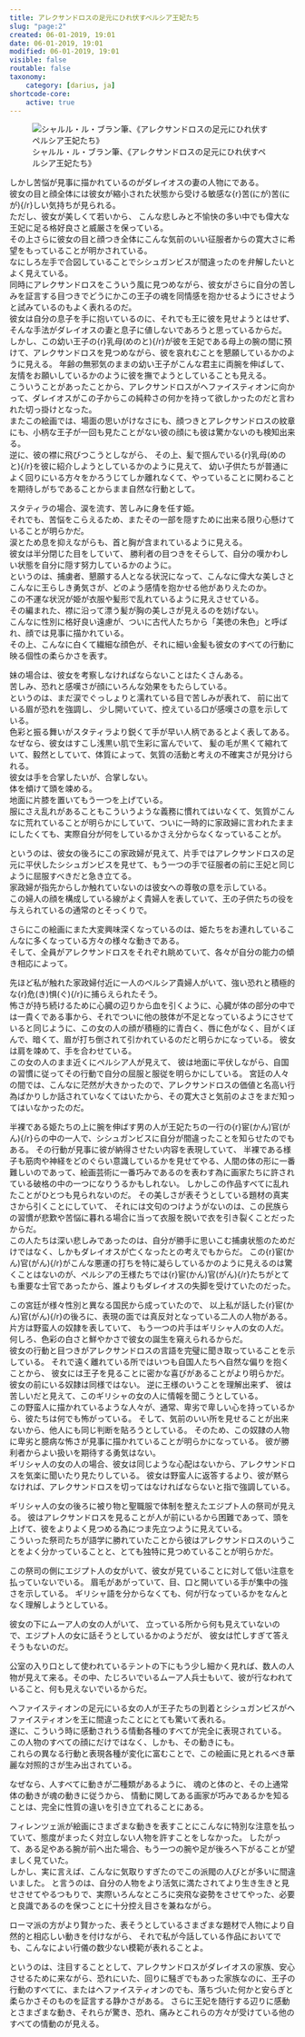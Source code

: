 ```yaml
---
title: アレクサンドロスの足元にひれ伏すペルシア王妃たち
slug: "page:2"
created: 06-01-2019, 19:01
date: 06-01-2019, 19:01
modified: 06-01-2019, 19:01
visible: false
routable: false
taxonomy:
    category: [darius, ja]
shortcode-core:
    active: true
---
```

<figure><picture>
<source
sizes="(max-width: 767px) 98vw, (min-width: 959px) 50vw, 86vw"
srcset="
/user/sites/docs/pages/01.home/02.versailles/01.palais/02.darius/01.felibien/darius-280.webp 280w,
/user/sites/docs/pages/01.home/02.versailles/01.palais/02.darius/01.felibien/darius-380.webp 380w,
/user/sites/docs/pages/01.home/02.versailles/01.palais/02.darius/01.felibien/darius-480.webp 480w,
/user/sites/docs/pages/01.home/02.versailles/01.palais/02.darius/01.felibien/darius-640.webp 640w,
/user/sites/docs/pages/01.home/02.versailles/01.palais/02.darius/01.felibien/darius-840.webp 840w,
/user/sites/docs/pages/01.home/02.versailles/01.palais/02.darius/01.felibien/darius-1280.webp 1280w,
/user/sites/docs/pages/01.home/02.versailles/01.palais/02.darius/01.felibien/darius-1600.webp 1600w,
/user/sites/docs/pages/01.home/02.versailles/01.palais/02.darius/01.felibien/darius-1920.webp 1920w"
type="image/webp" />
<img
src="/user/sites/docs/pages/01.home/02.versailles/01.palais/02.darius/01.felibien/darius-840.jpg" title="シャルル・ル・ブラン筆、《アレクサンドロスの足元にひれ伏すペルシア王妃たち》" alt="シャルル・ル・ブラン筆、《アレクサンドロスの足元にひれ伏すペルシア王妃たち》" class="class-80-img"
sizes="(max-width: 767px) 98vw, (min-width: 959px) 50vw, 86vw"
srcset="
/user/sites/docs/pages/01.home/02.versailles/01.palais/02.darius/01.felibien/darius-280.jpg 280w,
/user/sites/docs/pages/01.home/02.versailles/01.palais/02.darius/01.felibien/darius-380.jpg 380w,
/user/sites/docs/pages/01.home/02.versailles/01.palais/02.darius/01.felibien/darius-480.jpg 480w,
/user/sites/docs/pages/01.home/02.versailles/01.palais/02.darius/01.felibien/darius-640.jpg 640w,
/user/sites/docs/pages/01.home/02.versailles/01.palais/02.darius/01.felibien/darius-840.jpg 840w,
/user/sites/docs/pages/01.home/02.versailles/01.palais/02.darius/01.felibien/darius-1280.jpg 1280w,
/user/sites/docs/pages/01.home/02.versailles/01.palais/02.darius/01.felibien/darius-1600.jpg 1600w,
/user/sites/docs/pages/01.home/02.versailles/01.palais/02.darius/01.felibien/darius-1920.jpg 1920w" id="zephyr_et_flore">
</picture><figcaption>シャルル・ル・ブラン筆、《アレクサンドロスの足元にひれ伏すペルシア王妃たち》</figcaption></figure>

しかし苦悩が見事に描かれているのがダレイオスの妻の人物にである。  
彼女の目と顔全体には彼女が縮小された状態から受ける敏感な{r}苦(にが)苦(にが){/r}しい気持ちが見られる。  
ただし、彼女が美しくて若いから、
こんな悲しみと不愉快の多い中でも偉大な王妃に足る格好良さと威厳さを保っている。  
その上さらに彼女の目と顔つき全体にこんな気前のいい征服者からの寛大さに希望をもっていることが明かされている。  
なにしろ左手で合図していることでシシュガンビスが間違ったのを弁解したいとよく見えている。  
同時にアレクサンドロスをこういう風に見つめながら、彼女がさらに自分の苦しみを証言する目つきでどうにかこの王子の魂を同情感を抱かせるようにさせようと試みているのもよく表れるのだ。  
彼女は自分の息子を手に抱いているのに、それでも王に彼を見せようとはせず、そんな手法がダレイオスの妻と息子に値しないであろうと思っているからだ。  
しかし、この幼い王子の{r}乳母(めのと){/r}が彼を王妃である母上の腕の間に預けて、アレクサンドロスを見つめながら、彼を哀れむことを懇願しているかのように見える。
年齢の無邪気のままの幼い王子がこんな君主に両腕を伸ばして、友情をお願いしているかのように彼を撫でようとしていることも見える。  
こういうことがあったことから、アレクサンドロスがヘファイスティオンに向かって、ダレイオスがこの子からこの純粋さの何かを持って欲しかったのだと言われた切っ掛けとなった。  
またこの絵画では、場面の思いがけなさにも、顔つきとアレクサンドロスの紋章にも、小柄な王子が一回も見たことがない彼の顔にも彼は驚かないのも検知出来る。  
逆に、彼の襟に飛びつこうとしながら、
その上、髪で掴んでいる{r}乳母(めのと){/r}を彼に紹介しようとしているかのように見えて、
幼い子供たちが普通によく回りにいる方々をかろうじてしか離れなくて、やっていることに関わることを期待しがちであることからまま自然な行動として。

スタティラの場合、涙を流す、苦しみに身を任す姫。  
それでも、苦悩をこらえるため、またその一部を隠すために出来る限り心懸けていることが明らかだ。  
涙とため息を抑えながらも、首と胸が含まれているように見える。  
彼女は半分閉じた目をしていて、
勝利者の目つきをそらして、自分の嘆かわしい状態を自分に隠す努力しているかのように。  
というのは、捕虜者、懇願する人となる状況になって、こんなに偉大な美しさとこんなに王らしき勇気さが、どのよう感情を抱かせる他がありえたのか。  
この不運な状況が姫が衣服や髪形で乱れているように見えさせている。  
その編まれた、襟に沿って漂う髪が胸の美しさが見えるのを妨げない。  
こんなに性別に格好良い遠慮が、ついに古代人たちから「美徳の朱色」と呼ばれ、顔では見事に描かれている。  
その上、こんなに白くて繊細な顔色が、それに細い金髪も彼女のすべての行動に映る個性の柔らかさを表す。

妹の場合は、彼女を考察しなければならないことはたくさんある。  
苦しみ、恐れと感嘆さが顔にいろんな効果をもたらしている。  
というのは、まだ涙でぐっしょりと濡れている目で苦しみが表れて、
前に出ている眉が恐れを強調し、
少し開いていて、控えている口が感嘆さの意を示している。  
色彩と振る舞いがスタティラより鋭くて手が早い人柄であるとよく表してある。  
なぜなら、彼女はすこし浅黒い肌で生彩に富んでいて、
髪の毛が黒くて縮れていて、毅然としていて、体質によって、気質の活動と考えの不確実さが見分けられる。  
彼女は手を合掌したいが、合掌しない。  
体を傾けて頭を竦める。  
地面に片膝を置いてもう一つを上げている。  
服にさえ乱れがあることもこういうような義務に慣れてはいなくて、気質がこんなに荒れていることが明らかにしていて、ついに一時的に家政婦に言われたままにしたくても、実際自分が何をしているかさえ分からなくなっていることが。

というのは、彼女の後ろにこの家政婦が見えて、片手ではアレクサンドロスの足元に平伏したシシュガンビスを見せて、もう一つの手で征服者の前に王妃と同じように屈服すべきだと急き立てる。  
家政婦が指先からしか触れていないのは彼女への尊敬の意を示している。  
この婦人の顔を構成している線がよく貴婦人を表していて、王の子供たちの役を与えられているの通常のとそっくりで。

さらにこの絵画にまた大変興味深くなっているのは、姫たちをお連れしているこんなに多くなっている方々の様々な動きである。  
そして、全員がアレクサンドロスをそれぞれ眺めていて、各々が自分の能力の傾き相応によって。

先ほど私が触れた家政婦付近に一人のペルシア貴婦人がいて、強い恐れと積極的な{r}危(き)惧(ぐ){/r}に捕らえられたそう。  
怖さが持ち続けるために心臓の辺りから血を引くように、心臓が体の部分の中では一貴くである事から、それでついに他の肢体が不足となっているようにさせていると同じように、この女の人の顔が積極的に青白く、唇に色がなく、目がくぼんで、暗くて、眉が打ち倒されて引かれているのだと明らかになっている。
彼女は肩を竦めて、手を合わせている。  
この女の人のまま近くにペルシア人が見えて、
彼は地面に平伏しながら、自国の習慣に従ってその行動で自分の屈服と服従を明らかにしている。
宮廷の人々の間では、こんなに茫然が大きかったので、アレクサンドロスの価値と名高い行為ばかりしか話されていなくてはいたから、その寛大さと気前のよさをまだ知ってはいなかったのだ。

半裸である姫たちの上に腕を伸ばす男の人が王妃たちの一行の{r}宦(かん)官(がん){/r}らの中の一人で、シシュガンビスに自分が間違ったことを知らせたのでもある。
その行動が見事に彼が納得させたい内容を表現していて、
半裸である様子も筋肉や神経をどのぐらい意識しているかを見せてやる、人間の体の形に一番難しいのであって、絵画芸術に一番巧みであるのを表わす為に画家たちに許されている破格の中の一つになりうるかもしれない。
しかしこの作品すべてに乱れたことがひとつも見られないのだ。
その美しさが表そうとしている題材の真実さから引くことにしていて、
それには文句のつけようがないのは、この民族らの習慣が悲歎や苦悩に暮れる場合に当って衣服を脱いで衣を引き裂くことだったからだ。  
この人たちは深い悲しみであったのは、自分が勝手に思いこむ捕虜状態のためだけではなく、しかもダレイオスが亡くなったとの考えでもからだ。
この{r}宦(かん)官(がん){/r}がこんな悪運の打ちを特に凝らしているかのように見えるのは驚くことはないのが、ペルシアの王様たちでは{r}宦(かん)官(がん){/r}たちがとても重要な士官であったから、誰よりもダレイオスの失脚を受けていたのだった。

この宮廷が様々性別と異なる国民から成っていたので、
以上私が話した{r}宦(かん)官(がん){/r}の後ろに、表現の面では真反対となっている二人の人物がある。
片方は野蛮人の奴隷を表していて、
もう一つの片手はギリシャ人の女の人だ。
何しろ、色彩の白さと鮮やかさで彼女の誕生を窺えられるからだ。  
彼女の行動と目つきがアレクサンドロスの言語を完璧に聞き取っていることを示している。
それで遠く離れている所ではいつも自国人たちへ自然な偏りを抱くことから、
彼女には王子を見ることに密かな喜びがあることがより明らかだ。  
彼女の前にいる奴隷は同様ではない。
逆に王様のいうことを理解出来ず、
彼は苦しいだと見えて、このギリシャの女の人に情報を聞こうとしている。  
この野蛮人に描かれているような人々が、通常、卑劣で卑しい心を持っているから、彼たちは何でも怖がっている。
そして、気前のいい所を見せることが出来ないから、他人にも同じ判断を貼ろうとしている。
そのため、この奴隷の人物に卑劣と臆病な怖さが見事に描かれていることが明らかになっている。
彼が勝利者からよい扱いを期待する勇気はない。  
ギリシャ人の女の人の場合、彼女は同じような心配はないから、アレクサンドロスを気楽に聞いたり見たりしている。
彼女は野蛮人に返答するより、彼が黙らなければ、アレクサンドロスを切ってはなければならないと指で強調している。

ギリシャ人の女の後ろに被り物と聖職服で体制を整えたエジプト人の祭司が見える。
彼はアレクサンドロスを見ることが人が前にいるから困難であって、頭を上げて、彼をよりよく見つめる為につま先立つように見えている。  
こういった祭司たちが語学に勝れていたことから彼はアレクサンドロスのいうことをよく分かっていることと、とても独特に見つめていることが明らかだ。

この祭司の側にエジプト人の女がいて、彼女が見ていることに対して低い注意を払っていないでいる。
眉毛があがっていて、目、口と開いている手が集中の強さを示している。
ギリシャ語を分からなくても、何が行なっているかをなんとなく理解しようとしている。

彼女の下にムーア人の女の人がいて、
立っている所から何も見えていないので、エジプト人の女に話そうとしているかのようだが、
彼女は忙しすぎて答えそうもないのだ。

公室の入り口として使われているテントの下にもう少し細かく見れば、数人の人物が見えて来る。その中、たじろいでいるムーア人兵士もいて、彼が行なわれていること、何も見えないでいるからだ。

ヘファイスティオンの足元にいる女の人が王子たちの到着とシシュガンビスがヘファイスティオンを王に間違ったことにとても驚いて表れる。  
遂に、こういう時に感動されうる情動各種のすべてが完全に表現されている。
この人物のすべての顔にだけではなく、しかも、その動きにも。  
これらの異なる行動と表現各種が変化に富むことで、この絵画に見とれるべき華麗な対照的さが生み出されている。

なぜなら、人すべてに動きが二種類があるように、
魂のと体のと、その上通常体の動きが魂の動きに従うから、
情動に関してある画家が巧みであるかを知ることは、完全に性質の違いを引き立てれることにある。

フィレンツェ派が絵画にさまざまな動きを表すことにこんなに特別な注意を払っていて、態度がまったく対立しない人物を許すことをしなかった。
したがって、ある足やある腕が前へ出た場合、もう一つの腕や足が後ろへ下がることが望ましく見ていた。  
しかし、実に言えば、こんなに気取りすぎたのでこの派閥の人びとが多いに間違いました。
と言うのは、自分の人物をより活気に満たされてより生き生きと見せさせてやるつもりで、実際いろんなところに突飛な姿勢をさせてやった、必要と良識であるのを保つことに十分控え目さを兼ねながら。

ローマ派の方がより賢かった、表そうとしているさまざまな題材で人物により自然的と相応しい動きを付けながら、
それで私が今話している作品においてでも、こんなによい行儀の数少ない模範が表れることよ。

というのは、注目することとして、アレクサンドロスがダレイオスの家族、安心させるために来ながら、恐れにいた、回りに騒ぎでもあった家族なのに、王子の行動のすべてに、またはヘファイスティオンのでも、落ちづいた何かと安らぎと柔らかさそのものを証言する静かさがある。
さらに王妃を随行する辺りに感動とさまざまな動き、それらが驚き、恐れ、痛みとこれらの方々が受けている他のすべての情動のが見える。